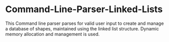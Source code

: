 # Command-Line-Parser-Linked-Lists
This Command line parser parses for valid user input to create and manage a database of shapes, maintained using the linked list structure. Dynamic memory allocation and management is used. 
